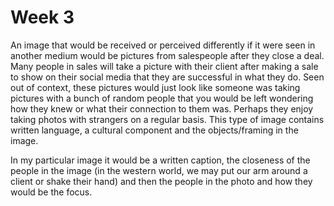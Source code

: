 # Week 3

An image that would be received or perceived differently if it were seen in another medium would be pictures from salespeople after they close a deal. Many people in sales will take a picture with their client after making a sale to show on their social media that they are successful in what they do. Seen out of context, these pictures would just look like someone was taking pictures with a bunch of random people that you would be left wondering how they knew or what their connection to them was. Perhaps they enjoy taking photos with strangers on a regular basis. This type of image contains written language, a cultural component and the objects/framing in the image.

In my particular image it would be a written caption, the closeness of the people in the image (in the western world, we may put our arm around a client or shake their hand) and then the people in the photo and how they would be the focus.
